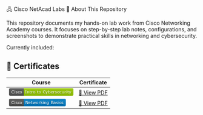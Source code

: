 🖧 Cisco NetAcad Labs
📘 About This Repository

This repository documents my hands-on lab work from Cisco Networking Academy courses.
It focuses on step-by-step lab notes, configurations, and screenshots to demonstrate practical skills in networking and cybersecurity.

Currently included:
## 📜 Certificates

| Course | Certificate |
|--------|-------------|
| ![Cisco Intro to Cybersecurity](badges/intro.png) | [📄 View PDF](Certificates/Introduction%20to%20Cybersecurity.pdf) |
| ![Cisco Networking Basics](badges/networking.png) | [📄 View PDF](Certificates/Networking%20Basics.pdf) |
